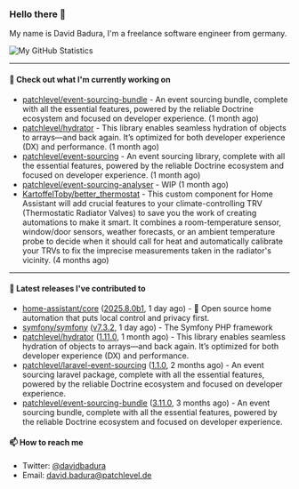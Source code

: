 ### Hello there 👋

My name is David Badura, I'm a freelance software engineer from germany.

![My GitHub Statistics](https://github-readme-stats.vercel.app/api?username=DavidBadura&show_icons=true&count_private=true&hide_title=true)

---

#### 👷 Check out what I'm currently working on

- [patchlevel/event-sourcing-bundle](https://github.com/patchlevel/event-sourcing-bundle) - An event sourcing bundle, complete with all the essential features, powered by the reliable Doctrine ecosystem and focused on developer experience. (1 month ago)
- [patchlevel/hydrator](https://github.com/patchlevel/hydrator) - This library enables seamless hydration of objects to arrays—and back again. It’s optimized for both developer experience (DX) and performance. (1 month ago)
- [patchlevel/event-sourcing](https://github.com/patchlevel/event-sourcing) - An event sourcing library, complete with all the essential features,  powered by the reliable Doctrine ecosystem and focused on developer experience. (1 month ago)
- [patchlevel/event-sourcing-analyser](https://github.com/patchlevel/event-sourcing-analyser) - WIP (1 month ago)
- [KartoffelToby/better_thermostat](https://github.com/KartoffelToby/better_thermostat) - This custom component for Home Assistant will add crucial features to your climate-controlling TRV (Thermostatic Radiator Valves) to save you the work of creating automations to make it smart. It combines a room-temperature sensor, window/door sensors, weather forecasts, or an ambient temperature probe to decide when it should call for heat and automatically calibrate your TRVs to fix the imprecise measurements taken in the radiator&#39;s vicinity. (4 months ago)

---

#### 🔭 Latest releases I've contributed to

- [home-assistant/core](https://github.com/home-assistant/core) ([2025.8.0b1](https://github.com/home-assistant/core/releases/tag/2025.8.0b1), 1 day ago) - :house_with_garden: Open source home automation that puts local control and privacy first.
- [symfony/symfony](https://github.com/symfony/symfony) ([v7.3.2](https://github.com/symfony/symfony/releases/tag/v7.3.2), 1 day ago) - The Symfony PHP framework
- [patchlevel/hydrator](https://github.com/patchlevel/hydrator) ([1.11.0](https://github.com/patchlevel/hydrator/releases/tag/1.11.0), 1 month ago) - This library enables seamless hydration of objects to arrays—and back again. It’s optimized for both developer experience (DX) and performance.
- [patchlevel/laravel-event-sourcing](https://github.com/patchlevel/laravel-event-sourcing) ([1.1.0](https://github.com/patchlevel/laravel-event-sourcing/releases/tag/1.1.0), 2 months ago) - An event sourcing laravel package, complete with all the essential features, powered by the reliable Doctrine ecosystem and focused on developer experience.
- [patchlevel/event-sourcing-bundle](https://github.com/patchlevel/event-sourcing-bundle) ([3.11.0](https://github.com/patchlevel/event-sourcing-bundle/releases/tag/3.11.0), 3 months ago) - An event sourcing bundle, complete with all the essential features, powered by the reliable Doctrine ecosystem and focused on developer experience.

#### 📫 How to reach me

- Twitter: [@davidbadura](https://twitter.com/davidbadura)
- Email: [david.badura@patchlevel.de](mailto:david.badura@patchlevel.de)